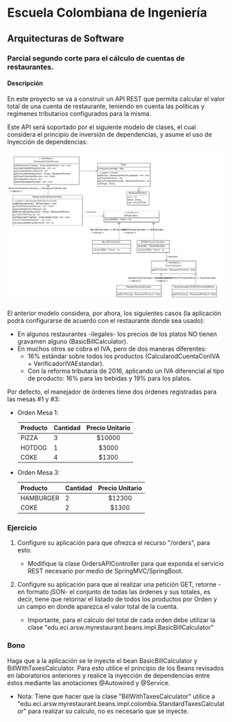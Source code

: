# Escuela Colombiana de Ingeniería

## Arquitecturas de Software

### Parcial segundo corte para el cálculo de cuentas de restaurantes.

#### Descripción

En este proyecto se va a construír un API REST que permita calcular el valor total de una cuenta de restaurante, teniendo en cuenta las políticas y regímenes tributarios configurados para la misma.

Este API será soportado por el siguiente modelo de clases, el cual considera el principio de inversión de dependencias, y asume el uso de Inyección de dependencias:

![](assets/images/ClassDiagram.png)

El anterior modelo considera, por ahora, los siguientes casos (la aplicación podrá configurarse de acuerdo con el restaurante donde sea usado):

* En algunos restaurantes -ilegales- los precios de los platos NO tienen gravamen alguno (BasicBillCalculator).
* En muchos otros se cobra el IVA, pero de dos maneras diferentes:
	* 16% estándar sobre todos los productos (CalcularodCuentaConIVA + VerificadorIVAEstandar).
	* Con la reforma tributaria de 2016, aplicando un IVA diferencial al tipo de producto: 16% para las bebidas y 19% para los platos.


Por defecto, el manejador de órdenes tiene dos órdenes registradas para las mesas #1 y #3:


* Orden Mesa 1:

	| Producto      | Cantidad | Precio Unitario          | 
	| ------------- | ----- |:-------------:| 
	|PIZZA|3|$10000|
	|HOTDOG|1|$3000|
	|COKE|4|$1300|


* Orden Mesa 3:

	| Producto      | Cantidad | Precio  Unitario         | 
	| ------------- | ----- |:-------------:| 
	|HAMBURGER|2|$12300|
	|COKE|2|$1300|




### Ejercicio

1. Configure su aplicación para que ofrezca el recurso "/orders", para esto:
   * Modifique la clase OrdersAPIController para que exponda el servicio REST necesario por medio de SpringMVC/SpringBoot.
2. Configure su aplicación para que al realizar una petición GET, retorne -en formato jSON- el conjunto de todas las órdenes y sus totales, es decir, tiene que retornar el listado de todos los productos por Orden y un campo en donde aparezca el valor total de la cuenta.
	
	* Importante, para el calculo del total de cada orden debe utilizar la clase "edu.eci.arsw.myrestaurant.beans.impl.BasicBillCalculator" 


### Bono

Haga que a la aplicación se le inyecte el bean BasicBillCalculator y BillWithTaxesCalculator. Para esto utilice el principio de los Beans revisados en laboratorios anteriores y realice la inyección de dependencias entre éstos mediante las anotaciones @Autowired y @Service.
* Nota:  Tiene que hacer que la clase "BillWithTaxesCalculator" utilice a "edu.eci.arsw.myrestaurant.beans.impl.colombia.StandardTaxesCalculator" para realizar su calculo, no es necesario que se inyecte.
